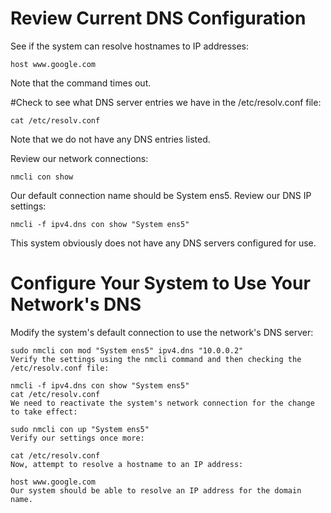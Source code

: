 # Review Current DNS Configuration
See if the system can resolve hostnames to IP addresses:
```
host www.google.com
```
Note that the command times out.


#Check to see what DNS server entries we have in the /etc/resolv.conf file:
```
cat /etc/resolv.conf
```
Note that we do not have any DNS entries listed.

Review our network connections:
```
nmcli con show
```
Our default connection name should be System ens5. Review our DNS IP settings:
```
nmcli -f ipv4.dns con show "System ens5"
```
This system obviously does not have any DNS servers configured for use.

# Configure Your System to Use Your Network's DNS
Modify the system's default connection to use the network's DNS server:
```
sudo nmcli con mod "System ens5" ipv4.dns "10.0.0.2"
Verify the settings using the nmcli command and then checking the /etc/resolv.conf file:

nmcli -f ipv4.dns con show "System ens5"
cat /etc/resolv.conf
We need to reactivate the system's network connection for the change to take effect:

sudo nmcli con up "System ens5"
Verify our settings once more:

cat /etc/resolv.conf
Now, attempt to resolve a hostname to an IP address:

host www.google.com
Our system should be able to resolve an IP address for the domain name.
```
